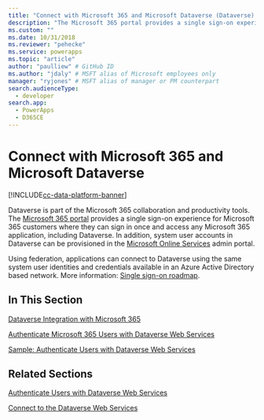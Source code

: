```yaml
---
title: "Connect with Microsoft 365 and Microsoft Dataverse (Dataverse) | Microsoft Docs" # Intent and product brand in a unique string of 43-59 chars including spaces
description: "The Microsoft 365 portal provides a single sign-on experience for Microsoft 365 customers where they can sign in once and access any Microsoft 365 application" # 115-145 characters including spaces. This abstract displays in the search result.
ms.custom: ""
ms.date: 10/31/2018
ms.reviewer: "pehecke"
ms.service: powerapps
ms.topic: "article"
author: "paulliew" # GitHub ID
ms.author: "jdaly" # MSFT alias of Microsoft employees only
manager: "ryjones" # MSFT alias of manager or PM counterpart
search.audienceType: 
  - developer
search.app: 
  - PowerApps
  - D365CE
---
```

# Connect with Microsoft 365 and Microsoft Dataverse

[!INCLUDE[cc-data-platform-banner](../../includes/cc-data-platform-banner.md)]

Dataverse is part of the Microsoft 365 collaboration and productivity tools. The [Microsoft 365 portal](https://www.microsoft.com/office365) provides a single sign-on experience for Microsoft 365 customers where they can sign in once and access any Microsoft 365 application, including Dataverse. In addition, system user accounts in Dataverse can be provisioned in the [Microsoft Online Services](https://portal.microsoftonline.com/) admin portal.  
  
 Using federation, applications can connect to Dataverse using the same system user identities and credentials available in an Azure Active Directory based network. More information: [Single sign-on roadmap](https://technet.microsoft.com/library/hh967643.aspx).  
  
## In This Section  
 [Dataverse Integration with Microsoft 365](online-integration-office-365.md)  
  
 [Authenticate Microsoft 365 Users with Dataverse Web Services](/dynamics365/customer-engagement/developer/authenticate-office-365-users-customer-engagement-web-services)  
  
 [Sample: Authenticate Users with Dataverse Web Services](/dynamics365/customer-engagement/developer/sample-authenticate-users-web-services)  
  
## Related Sections  
 [Authenticate Users with Dataverse Web Services](/dynamics365/customer-engagement/developer/authenticate-users)  
  
 [Connect to the Dataverse Web Services](/dynamics365/customer-engagement/developer/authenticate-office-365-users-customer-engagement-web-services)  
 
